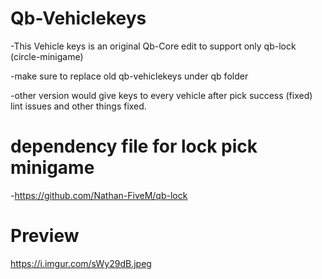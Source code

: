 # Qb-Vehiclekeys
-This Vehicle keys is an original Qb-Core edit to support only qb-lock (circle-minigame)

-make sure to replace old qb-vehiclekeys under qb folder

-other version would give keys to every vehicle after pick success (fixed) lint issues and other things fixed.

# dependency file for lock pick minigame  
-https://github.com/Nathan-FiveM/qb-lock

# Preview 
https://i.imgur.com/sWy29dB.jpeg
